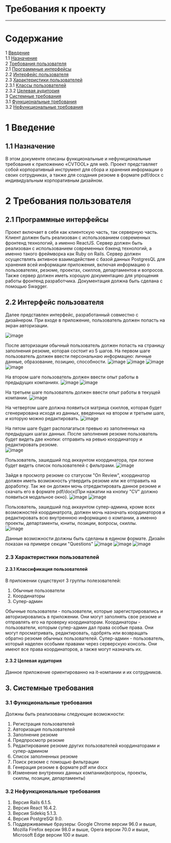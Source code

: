 # Требования к проекту
---

# Содержание
1 [Введение](#intro)  
1.1 [Назначение](#appointment)  
2 [Требования пользователя](#user_requirements)  
2.1 [Программные интерфейсы](#software_interfaces)  
2.2 [Интерфейс пользователя](#user_interface)  
2.3 [Характеристики пользователей](#user_specifications)  
2.3.1 [Классы пользователей](#user_classes)  
2.3.2 [Целевая аудитория](#target_audience)                                   
3 [Системные требования](#system_requirements)  
3.1 [Функциональные требования](#functional_requirements)  
3.2 [Нефункциональные требования](#non-functional_requirements)  

<a name="intro"/>

# 1 Введение

<a name="appointment"/>

## 1.1 Назначение

В этом документе описаны функциональные и нефункциональные требования к приложению «CVTOOL» для web. Проект представляет собой корпоративный инструмент для сбора и хранения информации о своих сотрудниках, а также для создания резюме в формате pdf/docx с индивидуальным корпоративным дизайном. 

<a name="user_requirements"/>

# 2 Требования пользователя

<a name="software_interfaces"/>

## 2.1 Программные интерфейсы
Проект включает в себя как клиентскую часть, так серверную часть. Клиент должен быть реализован с использованием современных фронтенд технологий, а именно ReactJS. Сервер должен быть реализован с использованием современных бэкенд технологий, а именно такого фреймворка как Ruby on Rails. Сервер должен осуществлять активное взаимодействие с базой данных PostgresQL для хранения всей информации приложения, включая информацию о пользователях, резюме, проектах, скиллов, департаментов и вопросов. Также сервер должен иметь хорошую документацию для упрощения работы фронтенд разработчика. Документация должна быть сделана с помощью Swagger.

<a name="user_interface"/>

## 2.2 Интерфейс пользователя

Далее представлен интерфейс, разработанный совместно с дизайнером. При входе в приложение, пользователь должен попасть на экран авторизации.

![image](illustrations/login.png)

После авторизации обычный пользователь должен попасть на страницу заполнения резюме, которая состоит из 5 шагов. На первом шаге пользователь должен ввести персональнаю информацию: личные данные, образование, позицию, способности.
![image](illustrations/personal_info.png)
![image](illustrations/education.png)
![image](illustrations/professional_profile.png)
![image](illustrations/addtional_skills.png)

На втором шаге пользователь должен ввести опыт работы в предыдущих компаниях.
![image](illustrations/companies.png)
![image](illustrations/projects-previous.png)

На третьем шаге пользователь должен ввести опыт работы в текущей компании.
![image](illustrations/projects-inner.png)

На четвертом шаге должна появиться матрица скиллов, которая будет сгенерирована исходя из данных, введенных на втором и третьем шаге, и которую можно редактировать.
![image](illustrations/matrix.png)

На пятом шаге будет располагаться превью из заполненных на предыдущих шагах данных. После заполнения резюме пользователь будет видеть две кнопки: отправить на ревью координатору и редактировать резюме.                                                                                      
![image](illustrations/buttons.png)
 
Пользователь, зашедший под аккаунтом координатора, при логине будет видеть список пользователей с фильтрами.
![image](illustrations/list.png)

Зайдя в просмотр резюме со статусом "On Review", координатор должен иметь возможность утвердить резюме или же отправить на доработку. Так же он должен мочь отредактировать данное резюме и скачать его в формате pdf/docx(При нажатии на кнопку "CV" должно появиться модальное окно).
![image](illustrations/buttons_coordinator.png)
![image](illustrations/download_cv.png)

Пользователь, зашедший под аккаунтом супер-админа, кроме всех возможностей координатрота, должен мочь назначать координаторов и редактировать всю внутреннюю информацию о компании, а именно проекты, департаменты, юниты, позиции, вопросы, скиллы.                                            
![image](illustrations/sidebar.png)

Данные возможности должны быть сделаны в едином формате. Дизайн показан на примере секции "Questions"
![image](illustrations/questions.png)
![image](illustrations/view.png)
![image](illustrations/new.png)

<a name="user_specifications"/>

### 2.3 Характеристики пользователей

<a name="user_classes"/>

#### 2.3.1 Классификация пользователей

В приложении существуют 3 группы полезователей:

1. Обычные пользователи
2. Координаторы
3. Супер-админ

Обычные пользователи - пользователи, которые зарегистрировались и авторизировались в приложении. Они могут заполнять свое резюме и отправлять его на проверку координаторам.
Координаторы - пользователи, которым супер-админ дал права особые права. Они могут просматривать, редактировать, одобрять или возвращать обратно резюме обычных пользователей.
Супер-админ - пользователь, который наделен особыми правами через серверскую консоль. Они имеют все права координаторов, а также могут назначать их.

<a name="target_audience"/>

#### 2.3.2 Целевая аудитория

Данное приложение ориентированно на it-компании и их сотрудников.

<a name="system_requirements"/>

## 3. Системные требования

<a name="functional_requirements"/>

### 3.1 Функциональные требования

Должны быть реализованы следующие возможности:
1. Регистрация пользователей
2. Авторизация пользователей
3. Заполнение резюме
4. Предпросмотр резюме
5. Редактирование резюме других пользователей координаторами и супер-админом
6. Список заполненных резюме
7. Поиск резюме с помощью фильтрации
8. Генерация резюме в формате pdf или docx
9. Изменение внутренних данных компании(вопросы, проекты, скиллы, позиции, департаменты)

<a name="non-functional_requirements"/>

### 3.2 Нефункциональные требования

1. Версия Rails 6.1.5.
2. Версия React 16.4.2.
3. Версия Sidekiq 5.1.3.
4. Версия PostgreSQl 9.0.
5. Поддерживаемые браузеры: Google Chrome версии 96.0 и выше, Mozilla Firefox версии 98.0 и выше, Opera версии 70.0 и выше, Microsoft Edge версии 100 и выше.
